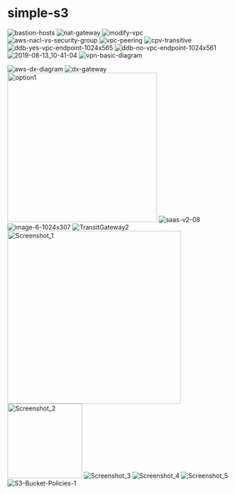 # simple-s3
![bastion-hosts](https://user-images.githubusercontent.com/29729545/146036055-8a9991ba-d596-4e3c-aed8-fcd71d5dedd6.png)
![nat-gateway](https://user-images.githubusercontent.com/29729545/146040993-981308a2-2164-4fba-9bce-035e723d737b.png)
![modify-vpc](https://user-images.githubusercontent.com/29729545/146041464-e911b8ef-2b5c-4e31-8570-8e53740987e8.png)
![aws-nacl-vs-security-group](https://user-images.githubusercontent.com/29729545/146217503-9914d98e-6d78-4f74-81e4-a619320da7be.png)
![vpc-peering](https://user-images.githubusercontent.com/29729545/146628771-2fa2c807-c51f-4c7e-8870-256e2fa7f74a.jpg)
![cpv-transitive](https://user-images.githubusercontent.com/29729545/146629046-7ae50cee-a585-4102-b609-043e91b65667.jpg)
![ddb-yes-vpc-endpoint-1024x565](https://user-images.githubusercontent.com/29729545/146681295-b24a2862-a6d1-4c2f-a14b-99b916b566aa.png)
![ddb-no-vpc-endpoint-1024x561](https://user-images.githubusercontent.com/29729545/146681296-eb3a3d74-61e0-4327-b0a0-33a830a5663d.png)
![2019-08-13_10-41-04](https://user-images.githubusercontent.com/29729545/147268701-1e638881-bee6-4e67-a529-0708c689e879.png)
![vpn-basic-diagram](https://user-images.githubusercontent.com/29729545/147389403-c4a2301b-c0b5-4662-bb23-6c6b707cc0b1.png)

![aws-dx-diagram](https://user-images.githubusercontent.com/29729545/147390545-1c1f9982-31c6-4ef4-a80b-51f19d8ff47e.png)
![dx-gateway](https://user-images.githubusercontent.com/29729545/147390769-04b883bc-1a65-4835-ba02-6ab598fb3dae.png)
<img width="337" alt="option1" src="https://user-images.githubusercontent.com/29729545/147399102-cb227613-1e19-448a-a263-e42a09de6015.png">
![saas-v2-08](https://user-images.githubusercontent.com/29729545/147399276-62b44e17-3793-433d-83b3-79a89b98b066.png)
![image-6-1024x307](https://user-images.githubusercontent.com/29729545/147404623-e06ade34-5425-4562-aece-83f160a7dce0.png)
![TransitGateway2](https://user-images.githubusercontent.com/29729545/147404793-f4f042f7-8e2d-4fdb-96ce-3c3685ee8ea9.png)
<img width="390" alt="Screenshot_1" src="https://user-images.githubusercontent.com/29729545/147412624-2a353580-1ce6-4023-8a1a-27e7c5986092.png">
<img width="168" alt="Screenshot_2" src="https://user-images.githubusercontent.com/29729545/147766077-fce2bc9e-0852-4d72-b89e-b30b67d78eb0.png">
![Screenshot_3](https://user-images.githubusercontent.com/29729545/147951666-48c6c7af-c3b0-42fd-b434-ed21edcb1f9e.png)
![Screenshot_4](https://user-images.githubusercontent.com/29729545/147952597-e8809e11-cf3a-4dab-af64-8a15b80a4849.png)
![Screenshot_5](https://user-images.githubusercontent.com/29729545/147953387-1df6f1ad-3e43-4590-9bc1-2555815e23ab.png)
![S3-Bucket-Policies-1](https://user-images.githubusercontent.com/29729545/147956862-919f469d-1203-4478-a698-ae6bd5790ebb.png)
